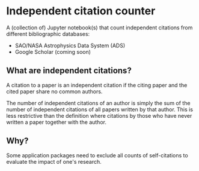 # Independent citation counter

A (collection of) Jupyter notebook(s) that count independent citations from different bibliographic databases:
- SAO/NASA Astrophysics Data System (ADS)
- Google Scholar (coming soon)

## What are independent citations?

A citation to a paper is an independent citation if the citing paper and the cited paper share no common authors.

The number of independent citations of an author is simply the sum of the number of independent citations of all papers written by that author.
This is less restrictive than the definition where citations by those who have never written a paper together with the author.

## Why?

Some application packages need to exclude all counts of self-citations to evaluate the impact of one's research.
